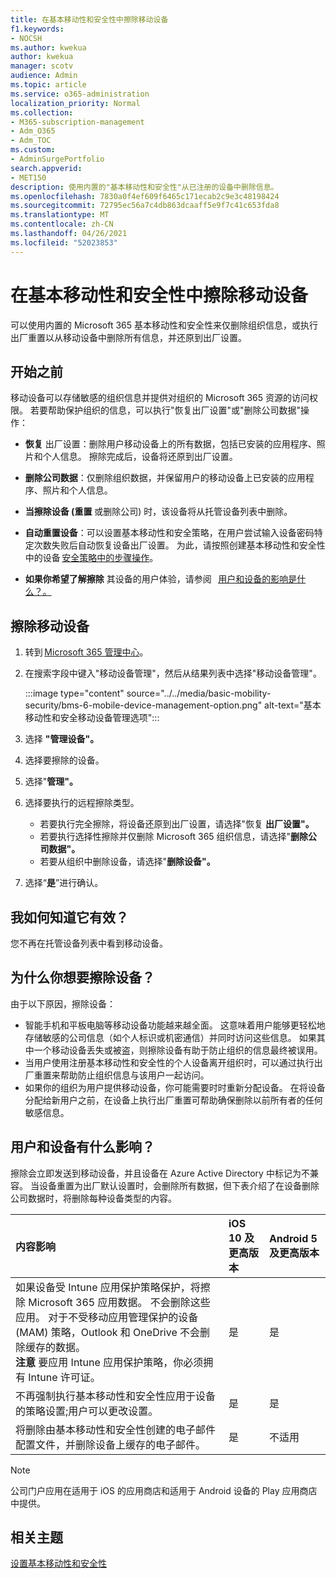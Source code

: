 ```yaml
---
title: 在基本移动性和安全性中擦除移动设备
f1.keywords:
- NOCSH
ms.author: kwekua
author: kwekua
manager: scotv
audience: Admin
ms.topic: article
ms.service: o365-administration
localization_priority: Normal
ms.collection:
- M365-subscription-management
- Adm_O365
- Adm_TOC
ms.custom:
- AdminSurgePortfolio
search.appverid:
- MET150
description: 使用内置的"基本移动性和安全性"从已注册的设备中删除信息。
ms.openlocfilehash: 7830a0f4ef609f6465c171ecab2c9e3c48198424
ms.sourcegitcommit: 72795ec56a7c4db863dcaaff5e9f7c41c653fda8
ms.translationtype: MT
ms.contentlocale: zh-CN
ms.lasthandoff: 04/26/2021
ms.locfileid: "52023853"
---
```

# <a name="wipe-a-mobile-device-in-basic-mobility-and-security"></a>在基本移动性和安全性中擦除移动设备

可以使用内置的 Microsoft 365 基本移动性和安全性来仅删除组织信息，或执行出厂重置以从移动设备中删除所有信息，并还原到出厂设置。

## <a name="before-you-begin"></a>开始之前

移动设备可以存储敏感的组织信息并提供对组织的 Microsoft 365 资源的访问权限。 若要帮助保护组织的信息，可以执行"恢复出厂设置"或"删除公司数据"操作：

- **恢复** 出厂设置：删除用户移动设备上的所有数据，包括已安装的应用程序、照片和个人信息。 擦除完成后，设备将还原到出厂设置。

- **删除公司数据**：仅删除组织数据，并保留用户的移动设备上已安装的应用程序、照片和个人信息。

- **当擦除设备 (重置** 或删除公司) 时，该设备将从托管设备列表中删除。
    
- **自动重置设备**：可以设置基本移动性和安全策略，在用户尝试输入设备密码特定次数失败后自动恢复设备出厂设置。 为此，请按照创建基本移动性和安全性中的设备 [安全策略中的步骤操作](create-device-security-policies.md)。
    
- **如果你希望了解擦除** 其设备的用户体验，请参阅   [用户和设备的影响是什么？。](#whats-the-user-and-device-impact)

## <a name="wipe-a-mobile-device"></a>擦除移动设备

1. 转到 [Microsoft 365 管理中心](../../admin/admin-overview/about-the-admin-center.md)。

2. 在搜索字段中键入"移动设备管理"，然后从结果列表中选择"移动设备管理"。

    :::image type="content" source="../../media/basic-mobility-security/bms-6-mobile-device-management-option.png" alt-text="基本移动性和安全移动设备管理选项":::

3. 选择 **"管理设备"。**

4. 选择要擦除的设备。

5. 选择"**管理"。**

6. 选择要执行的远程擦除类型。

    - 若要执行完全擦除，将设备还原到出厂设置，请选择"恢复 **出厂设置"。**
    - 若要执行选择性擦除并仅删除 Microsoft 365 组织信息，请选择"**删除公司数据"。**
    - 若要从组织中删除设备，请选择"**删除设备"。**

7. 选择“**是**”进行确认。

## <a name="how-do-i-know-it-worked"></a>我如何知道它有效？

您不再在托管设备列表中看到移动设备。

## <a name="why-would-you-want-to-wipe-a-device"></a>为什么你想要擦除设备？

由于以下原因，擦除设备：

- 智能手机和平板电脑等移动设备功能越来越全面。 这意味着用户能够更轻松地存储敏感的公司信息（如个人标识或机密通信）并同时访问这些信息。 如果其中一个移动设备丢失或被盗，则擦除设备有助于防止组织的信息最终被误用。
- 当用户使用注册基本移动性和安全性的个人设备离开组织时，可以通过执行出厂重置来帮助防止组织信息与该用户一起访问。
- 如果你的组织为用户提供移动设备，你可能需要时时重新分配设备。 在将设备分配给新用户之前，在设备上执行出厂重置可帮助确保删除以前所有者的任何敏感信息。

## <a name="whats-the-user-and-device-impact"></a>用户和设备有什么影响？

擦除会立即发送到移动设备，并且设备在 Azure Active Directory 中标记为不兼容。 当设备重置为出厂默认设置时，会删除所有数据，但下表介绍了在设备删除公司数据时，将删除每种设备类型的内容。

|**内容影响**|**iOS 10 及更高版本**|**Android 5 及更高版本**|
|:-----|:-----|:-----|
|如果设备受 Intune 应用保护策略保护，将擦除 Microsoft 365 应用数据。 不会删除这些应用。 对于不受移动应用管理保护的设备 (MAM) 策略，Outlook 和 OneDrive 不会删除缓存的数据。<br/>**注意** 要应用 Intune 应用保护策略，你必须拥有 Intune 许可证。|是|是|
|不再强制执行基本移动性和安全性应用于设备的策略设置;用户可以更改设置。|是|是|
|将删除由基本移动性和安全性创建的电子邮件配置文件，并删除设备上缓存的电子邮件。|是|不适用|
>[!NOTE]
>公司门户应用在适用于 iOS 的应用商店和适用于 Android 设备的 Play 应用商店中提供。

## <a name="related-topics"></a>相关主题

[设置基本移动性和安全性](set-up.md)
